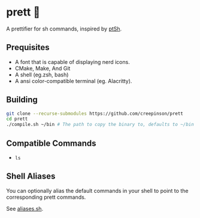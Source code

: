 # prett 🚀

A prettifier for sh commands, inspired by [ptSh](https://github.com/jszczerbinsky/ptSh).

<!-- TODO: add demo gif -->

## Prequisites

-   A font that is capable of displaying nerd icons.
-   CMake, Make, And Git
-   A shell (eg.zsh, bash)
-   A ansi color-compatible terminal (eg. Alacritty).

## Building

```bash
git clone --recurse-submodules https://github.com/creepinson/prett
cd prett
./compile.sh ~/bin # The path to copy the binary to, defaults to ~/bin
```

## Compatible Commands

-   `ls`

## Shell Aliases

You can optionally alias the default commands in your shell to point to the corresponding prett commands.

See [aliases.sh](scripts/aliases.sh).
